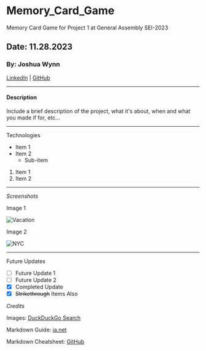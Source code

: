 # Memory_Card_Game
Memory Card Game for Project 1 at General Assembly SEI-2023

## Date: 11.28.2023

### By: Joshua Wynn

[LinkedIn](https://www.linkedin.com/in/wynnjoshua/) | [GitHub](https://github.com/joshuawynn?tab=repositories)
***
#### Description
Include a brief description of the project, what it's about, when and what you made if for, etc...
***

Technologies
- Item 1
- Item 2
  - Sub-item

1. Item 1
2. Item 2

***

_Screenshots_

Image 1

 ![Vacation](https://images.pexels.com/photos/449627/pexels-photo-449627.jpeg?cs=srgb&dl=wood-sea-nature-449627.jpg&fm=jpg)

 Image 2

 ![NYC](https://bloximages.newyork1.vip.townnews.com/sanfordherald.com/content/tncms/assets/v3/editorial/4/a0/4a0a0414-877e-5f0a-bfa7-89a6ba6ef4bf/655e09653d5cb.image.jpg?resize=1333%2C890)
 ***

 Future Updates

 - [ ] Future Update 1
- [ ] Future Update 2
- [x] Completed Update
- [x] ~~Strikethrough~~ Items Also

_Credits_

Images: [DuckDuckGo Search](https://duckduckgo.com/)

Markdown Guide: [ia.net](https://ia.net/)

Markdown Cheatsheet: [GitHub](https://github.com/)
